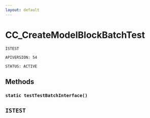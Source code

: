 ```yaml
---
layout: default
---
```

# CC_CreateModelBlockBatchTest

`ISTEST`

`APIVERSION: 54`

`STATUS: ACTIVE`
## Methods
### `static testTestBatchInterface()`

`ISTEST`
---
